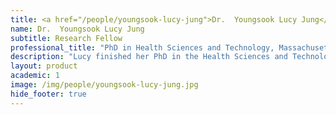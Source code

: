 ```yaml
---
title: <a href="/people/youngsook-lucy-jung">Dr.  Youngsook Lucy Jung</a>
name: Dr.  Youngsook Lucy Jung
subtitle: Research Fellow
professional_title: "PhD in Health Sciences and Technology, Massachusetts Institute of Technology, Postdoctoral Fellow (2010-2021), Division of Genetics and Genomics, Boston Children’s Hospital"  # Joined professional titles
description: "Lucy finished her PhD in the Health Sciences and Technology division at MIT and worked on analysis of chromatin modifications related to theDrosophilamodENCODE project."
layout: product
academic: 1
image: /img/people/youngsook-lucy-jung.jpg
hide_footer: true
---
```

